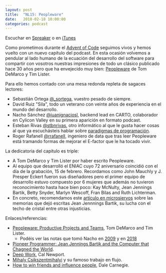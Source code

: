 ```yaml
---
layout: post
title:  "NL15: Peopleware"
date:   2018-02-18 10:00:00
categories: podcast
---
```


Escuchar en
[Spreaker](https://www.spreaker.com/user/nacionlumpen/nl15-peopleware) o en
[iTunes](https://itunes.apple.com/es/podcast/nacion-lumpen/id1023465004?l=en&mt=2)

Como prometimos durante el [Advent of Code][AoC] seguimos vivos y hemos vuelto
con un nuevo capítulo del podcast. En esta ocasión volvemos a pendular al lado
humano de la ecuación del desarrollo del software para compartir con vosotros
nuestras impresiones de todo un clásico publicado hace 30 años pero que ha
envejecido muy bien: [Peopleware][amazon] de Tom DeMarco y Tim Lister.

Para ello hemos contado con una mesa redonda repleta de sagaces lectores:

 - Sebastián Ortega [@_sortega](https://twitter.com/_sortega), vuestro pesado
     de siempre.
 - David Ruiz "Sila", todo un veterano con veinte años de experiencia en el
     mundo del desarrollo.
 - Nacho Sánchez [@juanignaciosl](https://twitter.com/juanignaciosl), backend
     lead en CARTO, colaborador en Cylicon Valley en su primera aparición en
     formato podcast.
 - Esteban Rivas [@stbnrivas](https://twitter.com/stbnrivas), otro informático
     al que le gusta hacer cosas al que ya escuchásteis hablar sobre
     [paradigmas de programación][paradigmas].
 - Roger Rafanell [@rrafanell](https://github.com/rrafanell), ingeniero de
     data que tras leer Peopleware está tramando formas de mejorar el E-factor
     que le ha tocado vivir.

La dedicatoria del capítulo es triple:

 - A Tom DeMarco y Tim Lister por haber escrito Peopleware.
 - Al equipo que desarrolló el ENIAC cuyo 72 aniversario coincidió con el día
     de la grabación, 15 de febrero. Recordamos como John Mauchly y J. Presper
     Eckert fueron sus diseñadores pero el primer equipo de desarrollo estuvo
     compuesto por 6 mujeres que además no tuvieron reconocimiento hasta hace
     bien poco: Kay McNulty, Jean Jennings Bartik, Betty Snyder, Marlyn Wescoff,
     Fran Bilas and Ruth Lichterman.
 - En concreto, recomendamos este [artículo en microsiervos][microsiervos]
     sobre las memorias que dejó escritas Jean Jennnings Bartik, su lucha con
     el techo de cristal entre otras injusticias.

Enlaces/referencias:

 - [Peopleware: Productive Projects and Teams][amazon], Tom DeMarco and Tim
     Lister.
     - Podéis ver las notas que tomó Nacho en [2009](http://www.juanignaciosl.com/ingenieria-del-software/libros-informatica/resena-peopleware)
       y en [2018](https://juanignaciosl.github.io/books/2018/01/12/peopleware.html)
 - [Pioneer Programmer: Jean Jennings Bartik and the Computer that Chagned the World](https://www.amazon.com/Pioneer-Programmer-Jennings-Computer-Changed/dp/1612480861).
 - [Deep Work](https://www.amazon.com/Deep-Work-Focused-Success-Distracted/dp/1455586692/ref=asap_bc?ie=UTF8), Cal Newport.
 - [Mihaly Csikszentmihalyi](https://en.wikipedia.org/wiki/Mihaly_Csikszentmihalyi) y su famoso trabajo en flujo.
 - [How to win friends and influence people][dale], Dale Carnegie.


[AoC]: /screencast/2017/12/17/advent_of_code.html
[amazon]: https://www.amazon.com/Peopleware-Productive-Projects-Teams-3rd/dp/0321934113
[paradigmas]: /podcast/2017/01/20/NL13_paradigmas.html
[microsiervos]: http://www.microsiervos.com/archivo/libros/pioneer-programmer-memorias-programadoras-originales-eniac.html
[dale]: https://www.amazon.com/How-Win-Friends-Influence-People/dp/0671027034
